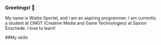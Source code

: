 ### Greetings! 👋

My name is Wiebe Sportel, and i am an aspiring programmer. I am currently a student at CMGT (Creative Media and Game Technologies) at Saxion Enschede. I love to learn!

##My skills

<!--
**WiebeHero/WiebeHero** is a ✨ _special_ ✨ repository because its `README.md` (this file) appears on your GitHub profile.

Here are some ideas to get you started:

- 🔭 I’m currently working on ...
- 🌱 I’m currently learning ...
- 👯 I’m looking to collaborate on ...
- 🤔 I’m looking for help with ...
- 💬 Ask me about ...
- 📫 How to reach me: ...
- 😄 Pronouns: ...
- ⚡ Fun fact: ...
-->
